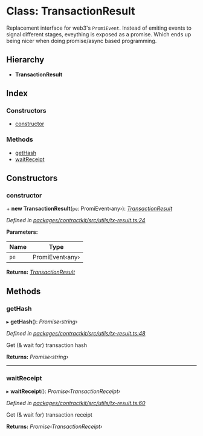 # Class: TransactionResult

Replacement interface for web3's `PromiEvent`. Instead of emiting events
to signal different stages, eveything is exposed as a promise. Which ends
up being nicer when doing promise/async based programming.

## Hierarchy

* **TransactionResult**

## Index

### Constructors

* [constructor](_utils_tx_result_.transactionresult.md#constructor)

### Methods

* [getHash](_utils_tx_result_.transactionresult.md#gethash)
* [waitReceipt](_utils_tx_result_.transactionresult.md#waitreceipt)

## Constructors

###  constructor

\+ **new TransactionResult**(`pe`: PromiEvent‹any›): *[TransactionResult](_utils_tx_result_.transactionresult.md)*

*Defined in [packages/contractkit/src/utils/tx-result.ts:24](https://github.com/celo-org/celo-monorepo/blob/6049da1fa/packages/contractkit/src/utils/tx-result.ts#L24)*

**Parameters:**

Name | Type |
------ | ------ |
`pe` | PromiEvent‹any› |

**Returns:** *[TransactionResult](_utils_tx_result_.transactionresult.md)*

## Methods

###  getHash

▸ **getHash**(): *Promise‹string›*

*Defined in [packages/contractkit/src/utils/tx-result.ts:48](https://github.com/celo-org/celo-monorepo/blob/6049da1fa/packages/contractkit/src/utils/tx-result.ts#L48)*

Get (& wait for) transaction hash

**Returns:** *Promise‹string›*

___

###  waitReceipt

▸ **waitReceipt**(): *Promise‹TransactionReceipt›*

*Defined in [packages/contractkit/src/utils/tx-result.ts:60](https://github.com/celo-org/celo-monorepo/blob/6049da1fa/packages/contractkit/src/utils/tx-result.ts#L60)*

Get (& wait for) transaction receipt

**Returns:** *Promise‹TransactionReceipt›*

